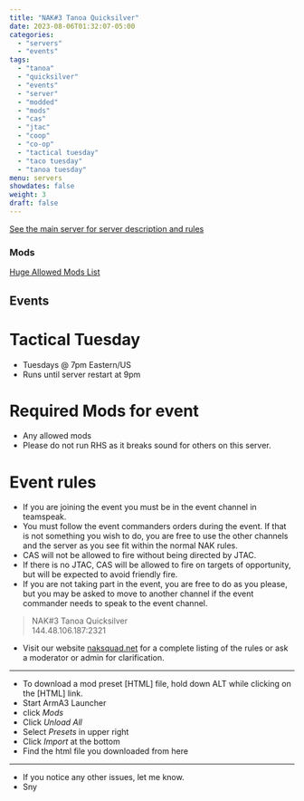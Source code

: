 ```yaml
---
title: "NAK#3 Tanoa Quicksilver"
date: 2023-08-06T01:32:07-05:00
categories:
  - "servers"
  - "events"
tags:
  - "tanoa"
  - "quicksilver"
  - "events"
  - "server"
  - "modded"
  - "mods"
  - "cas"
  - "jtac"
  - "coop"
  - "co-op"
  - "tactical tuesday"
  - "taco tuesday"
  - "tanoa tuesday"
menu: servers
showdates: false
weight: 3
draft: false
---
```

[See the main server for server description and rules](https://www.naksquad.net/servers/ourservers/)
<!-- more -->
### Mods
[Huge Allowed Mods List](https://www.naksquad.net/mods/approved-mods/)

## Events

# Tactical Tuesday
- Tuesdays @ 7pm Eastern/US
- Runs until server restart at 9pm

# Required Mods for event

- Any allowed mods
- Please do not run RHS as it breaks sound for others on this server.

# Event rules

- If you are joining the event you must be in the event channel in teamspeak.
- You must follow the event commanders orders during the event. If that is not something you wish to do, you are free to use the other channels and the server as you see fit within the normal NAK rules.
- CAS will not be allowed to fire without being directed by JTAC.
- If there is no JTAC, CAS will be allowed to fire on targets of opportunity, but will be expected to avoid friendly fire.
- If you are not taking part in the event, you are free to do as you please, but you may be asked to move to another channel if the event commander needs to speak to the event channel.

> NAK#3 Tanoa Quicksilver \
144.48.106.187:2321

- Visit our website [naksquad.net](https://naksquad.net) for a complete listing of the rules or ask a moderator or admin for clarification.
---
- To download a mod preset [HTML] file, hold down ALT while clicking on the [HTML] link.
- Start ArmA3 Launcher
- click <i>Mods</i>
- Click <i>Unload All</i>
- Select <i>Presets</i> in upper right
- Click <i>Import</i> at the bottom
- Find the html file you downloaded from here
---
- If you notice any other issues, let me know.
- Sny